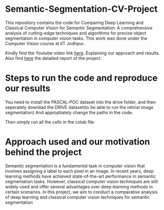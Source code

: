 # Semantic-Segmentation-CV-Project
This repository contains the code for Comparing Deep Learning and Classical Computer Vision for Semantic Segmentation: A comprehensive analysis of cutting-edge techniques and algorithms for precise object segmentation in computer vision tasks. This work was done under the Computer Vision course at IIT Jodhpur.

Kindly find the Youtube video link [here](url). Explaining our approach and results.
Also find [here](url) the detailed report of the project.

# Steps to run the code and reproduce our results
You need to install the PASCAL-POC dataset into the drive folder, and then seperately downliad the DRIVE dataset(to be able to run the retinal image segmentation) And approptiately change the paths in the code.

Then simply run all the cells in the colab file.

# Approach used and our motivation behind the project
Semantic segmentation is a fundamental task in computer vision that involves assigning a label to each pixel in an image. In recent years, deep learning methods have achieved state-of-the-art performance in semantic segmentation tasks. However, classical computer vision techniques are still widely used and offer several advantages over deep learning methods in certain scenarios. In this project, we aim to conduct a comparative analysis of deep learning and classical computer vision techniques for semantic segmentation
